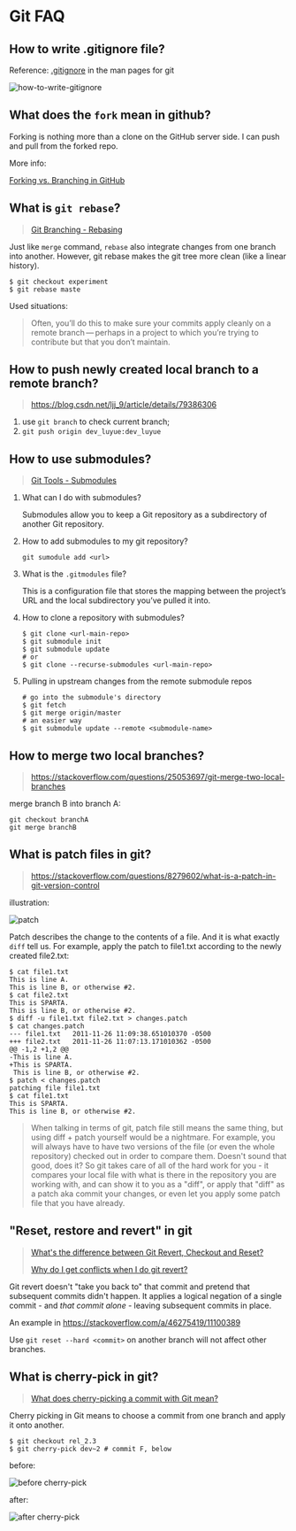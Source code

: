 # Git FAQ

## How to write .gitignore file?

Reference: [.gitignore](https://git-scm.com/docs/gitignore) in the man pages for git

![how-to-write-gitignore](./images/gitignore-pattern.PNG)

## What does the `fork` mean in github?

Forking is nothing more than a clone on the GitHub server side. I can push and pull from the forked repo.

More info:

[Forking vs. Branching in GitHub](https://stackoverflow.com/questions/3611256/forking-vs-branching-in-github)

## What is `git rebase`?

> [Git Branching - Rebasing](https://git-scm.com/book/en/v2/Git-Branching-Rebasing)

Just like `merge` command, `rebase` also integrate changes from one branch into another. However, git rebase makes the git tree more clean (like a linear history).

```
$ git checkout experiment
$ git rebase maste
```

Used situations:

> Often, you’ll do this to make sure your commits apply cleanly on a remote branch — perhaps in a project to which you’re trying to contribute but that you don’t maintain.

## How to push newly created local branch to a remote branch?

> https://blog.csdn.net/ljj_9/article/details/79386306

1. use `git branch` to check current branch;
2. `git push origin dev_luyue:dev_luyue`

## How to use submodules?

> [Git Tools - Submodules](https://git-scm.com/book/en/v2/Git-Tools-Submodules)

1. What can I do with submodules?

   Submodules allow you to keep a Git repository as a subdirectory of another Git repository. 

2. How to add submodules to my git repository?

   `git sumodule add <url>`

3. What is the `.gitmodules` file?

   This is a configuration file that stores the mapping between the project’s URL and the local subdirectory you’ve pulled it into.

4. How to clone a repository with submodules?

   ```
   $ git clone <url-main-repo>
   $ git submodule init
   $ git submodule update
   # or
   $ git clone --recurse-submodules <url-main-repo>
   ```

5. Pulling in upstream changes from the remote submodule repos

   ```
   # go into the submodule's directory
   $ git fetch
   $ git merge origin/master
   # an easier way
   $ git submodule update --remote <submodule-name>
   ```


## How to merge two local branches?

> https://stackoverflow.com/questions/25053697/git-merge-two-local-branches

merge branch B into branch A:

```
git checkout branchA
git merge branchB
```

## What is patch files in git?

> https://stackoverflow.com/questions/8279602/what-is-a-patch-in-git-version-control

illustration:

![patch](./images/patch.png)

Patch describes the change to the contents of a file. And it is what exactly `diff` tell us. For example, apply the patch to file1.txt according to the newly created file2.txt:

```
$ cat file1.txt 
This is line A.
This is line B, or otherwise #2.
$ cat file2.txt 
This is SPARTA.
This is line B, or otherwise #2.
$ diff -u file1.txt file2.txt > changes.patch
$ cat changes.patch 
--- file1.txt   2011-11-26 11:09:38.651010370 -0500
+++ file2.txt   2011-11-26 11:07:13.171010362 -0500
@@ -1,2 +1,2 @@
-This is line A.
+This is SPARTA.
 This is line B, or otherwise #2.
$ patch < changes.patch 
patching file file1.txt
$ cat file1.txt 
This is SPARTA.
This is line B, or otherwise #2.
```

> When talking in terms of git, patch file still means the same thing, but using diff + patch yourself would be a nightmare. For example, you will always have to have two versions of the file (or even the whole repository) checked out in order to compare them. Doesn't sound that good, does it? So git takes care of all of the hard work for you - it compares your local file with what is there in the repository you are working with, and can show it to you as a "diff", or apply that "diff" as a patch aka commit your changes, or even let you apply some patch file that you have already. 

## "Reset, restore and revert" in git

> [What's the difference between Git Revert, Checkout and Reset?](https://stackoverflow.com/questions/8358035/whats-the-difference-between-git-revert-checkout-and-reset)
>
> [Why do I get conflicts when I do git revert?](https://stackoverflow.com/questions/46275070/why-do-i-get-conflicts-when-i-do-git-revert)

Git revert doesn't "take you back to" that commit and pretend that subsequent commits didn't happen. It applies a logical negation of a single commit - and *that commit alone* - leaving subsequent commits in place.

An example in https://stackoverflow.com/a/46275419/11100389

Use `git reset --hard <commit>` on another branch will not affect other branches.

## What is cherry-pick in git?

> [What does cherry-picking a commit with Git mean?](https://stackoverflow.com/questions/9339429/what-does-cherry-picking-a-commit-with-git-mean)

Cherry picking in Git means to choose a commit from one branch and apply it onto another.

```
$ git checkout rel_2.3
$ git cherry-pick dev~2 # commit F, below
```

before:

![before cherry-pick](./images/before-cp.png)

after:

![after cherry-pick](./images/after-cp.png)

